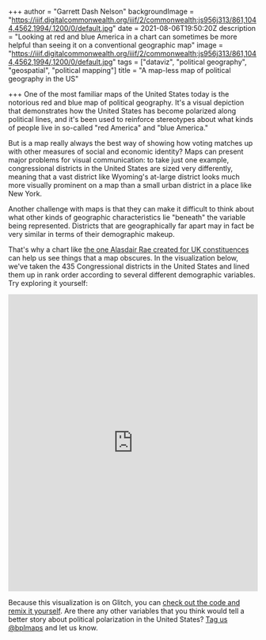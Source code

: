 +++
author = "Garrett Dash Nelson"
backgroundImage = "https://iiif.digitalcommonwealth.org/iiif/2/commonwealth:js956j313/861,1044,4562,1994/,1200/0/default.jpg"
date = 2021-08-06T19:50:20Z
description = "Looking at red and blue America in a chart can sometimes be more helpful than seeing it on a conventional geographic map"
image = "https://iiif.digitalcommonwealth.org/iiif/2/commonwealth:js956j313/861,1044,4562,1994/,1200/0/default.jpg"
tags = ["dataviz", "political geography", "geospatial", "political mapping"]
title = "A map-less map of political geography in the US"

+++
One of the most familiar maps of the United States today is the notorious red and blue map of political geography. It's a visual depiction that demonstrates how the United States has become polarized along political lines, and it's been used to reinforce stereotypes about what kinds of people live in so-called "red America" and "blue America."

But is a map really always the best way of showing how voting matches up with other measures of social and economic identity? Maps can present major problems for visual communication: to take just one example, congressional districts in the United States are sized very differently, meaning that a vast district like Wyoming's at-large district looks much more visually prominent on a map than a small urban district in a place like New York.

Another challenge with maps is that they can make it difficult to think about what other kinds of geographic characteristics lie "beneath" the variable being represented. Districts that are geographically far apart may in fact be very similar in terms of their demographic makeup.

That's why a chart like [the one Alasdair Rae created for UK constituences](https://twitter.com/undertheraedar/status/1390632762105806856?lang=en) can help us see things that a map obscures. In the visualization below, we've taken the 435 Congressional districts in the United States and lined them up in rank order according to several different demographic variables. Try exploring it yourself:

<div class="glitch-embed-wrap" style="height: 600px; width: 100%;">
<iframe
allow="geolocation; microphone; camera; midi; encrypted-media"
src="https://glitch.com/embed/#!/embed/every-different-district?previewSize=100&previewFirst=true&sidebarCollapsed=true"
alt="every-different-district on Glitch"
style="height: 100%; width: 100%; border: 0;">
</iframe>
</div>

Because this visualization is on Glitch, you can [check out the code and remix it yourself](https://glitch.com/\~every-different-district). Are there any other variables that you think would tell a better story about political polarization in the United States? [Tag us @bplmaps](https://twitter.com/bplmaps) and let us know.